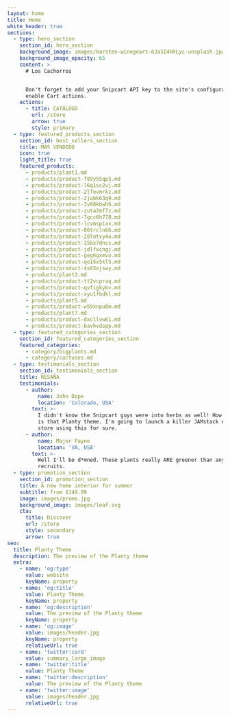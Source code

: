 ```yaml
---
layout: home
title: Home
white_header: true
sections:
  - type: hero_section
    section_id: hero_section
    background_image: images/karsten-winegeart-6Ja5I4hRLyc-unsplash.jpg
    background_image_opacity: 65
    content: >
      # Los Cachorros


      Don't forget to add your Snipcart API key to the site's configuration to
      enable Cart actions.
    actions:
      - title: CATÁLOGO
        url: /store
        arrow: true
        style: primary
  - type: featured_products_section
    section_id: best_sellers_section
    title: MÁS VENDIDO
    icon: true
    light_title: true
    featured_products:
      - products/plant1.md
      - products/product-f89y55qp5.md
      - products/product-l6q1sc2vj.md
      - products/product-2lfevmrkz.md
      - products/product-2jabk63q9.md
      - products/product-3v08kbwh6.md
      - products/product-zuta2mf7z.md
      - products/product-7gcc6h778.md
      - products/product-lcvmspiax.md
      - products/product-06trcln66.md
      - products/product-28lntvy4o.md
      - products/product-15bx7dncs.md
      - products/product-jdlfxcngj.md
      - products/product-geg6gxmvo.md
      - products/product-qo15x5kl5.md
      - products/product-4s65ojswy.md
      - products/plant3.md
      - products/product-tt2vcpraq.md
      - products/product-qvfigkykv.md
      - products/product-xyu1fbdkl.md
      - products/plant5.md
      - products/product-w59xnpu8m.md
      - products/plant7.md
      - products/product-dxcllvw61.md
      - products/product-bavhvdspp.md
  - type: featured_categories_section
    section_id: featured_categories_section
    featured_categories:
      - category/bigplants.md
      - category/cactuses.md
  - type: testimonials_section
    section_id: testimonials_section
    title: RESAÑA
    testimonials:
      - author:
          name: John Dope
          location: 'Colorado, USA'
        text: >-
          I didn't know the Snipcart guys were into herbs as well! How beautiful
          is that Planty theme. I'm going to launch a killer JAMstack e-commerce
          store using this for sure.
      - author:
          name: Major Payne
          location: 'VA, USA'
        text: >-
          Well I'll be d*mned. These plants really ARE greener than any of my
          recruits.
  - type: promotion_section
    section_id: promotion_section
    title: A new home interior for summer
    subtitle: from $149.99
    image: images/promo.jpg
    background_image: images/leaf.svg
    cta:
      title: Discover
      url: /store
      style: secondary
      arrow: true
seo:
  title: Planty Theme
  description: The preview of the Planty theme
  extra:
    - name: 'og:type'
      value: website
      keyName: property
    - name: 'og:title'
      value: Planty Theme
      keyName: property
    - name: 'og:description'
      value: The preview of the Planty theme
      keyName: property
    - name: 'og:image'
      value: images/header.jpg
      keyName: property
      relativeUrl: true
    - name: 'twitter:card'
      value: summary_large_image
    - name: 'twitter:title'
      value: Planty Theme
    - name: 'twitter:description'
      value: The preview of the Planty theme
    - name: 'twitter:image'
      value: images/header.jpg
      relativeUrl: true
---
```

